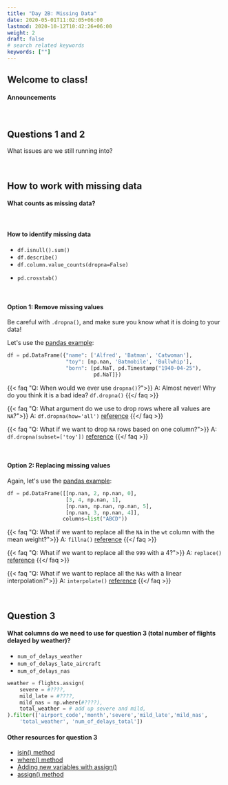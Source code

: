 ```yaml
---
title: "Day 2B: Missing Data"
date: 2020-05-01T11:02:05+06:00
lastmod: 2020-10-12T10:42:26+06:00
weight: 2
draft: false
# search related keywords
keywords: [""]
---
```


## Welcome to class!

#### Announcements

<br>

## Questions 1 and 2

What issues are we still running into?

<br>

## How to work with missing data

#### What counts as missing data?
<!---------------- 
Check the reading assignments, or try this article: [The Weird World of Missing Values in Pandas: NaN, NaT, None](https://dev.to/discdiver/the-weird-world-of-missing-values-in-pandas-3kph)   

Pandas has an experimental [pd.NA](https://pandas.pydata.org/pandas-docs/stable/user_guide/missing_data.html#experimental-na-scalar-to-denote-missing-values) 
-------------------->

<br>

#### How to identify missing data

<!----- You can use these methods to identify missing values or strange values in your data set:---->
- `df.isnull().sum()`
- `df.describe()`
- `df.column.value_counts(dropna=False)`
<!---- You can also look for patterns within the missing values: ------->
- `pd.crosstab()`   


<br>

#### Option 1: Remove missing values

Be careful with `.dropna()`, and make sure you know what it is doing to your data!

Let's use the [pandas example](https://pandas.pydata.org/pandas-docs/stable/reference/api/pandas.DataFrame.dropna.html):


```python
df = pd.DataFrame({"name": ['Alfred', 'Batman', 'Catwoman'],
                   "toy": [np.nan, 'Batmobile', 'Bullwhip'],
                   "born": [pd.NaT, pd.Timestamp("1940-04-25"),
                            pd.NaT]})
```

{{< faq "Q: When would we ever use `dropna()`?">}}
A: Almost never! Why do you think it is a bad idea? `df.dropna()`
{{</ faq >}}

{{< faq "Q: What argument do we use to drop rows where all values are `NA`?">}}
A: `df.dropna(how='all')` [reference](https://pandas.pydata.org/pandas-docs/stable/reference/api/pandas.DataFrame.dropna.html)
{{</ faq >}}

{{< faq "Q: What if we want to drop `NA` rows based on one column?">}}
A: `df.dropna(subset=['toy'])` [reference](https://pandas.pydata.org/pandas-docs/stable/reference/api/pandas.DataFrame.dropna.html)
{{</ faq >}}

<br>

#### Option 2: Replacing missing values

Again, let's use the [pandas example](https://pandas.pydata.org/pandas-docs/stable/reference/api/pandas.DataFrame.fillna.html):

```python
df = pd.DataFrame([[np.nan, 2, np.nan, 0],
                   [3, 4, np.nan, 1],
                   [np.nan, np.nan, np.nan, 5],
                   [np.nan, 3, np.nan, 4]],
                  columns=list("ABCD"))
```

{{< faq "Q: What if we want to replace all the `NA` in the `wt` column with the mean weight?">}}
A: `fillna()` [reference](https://pandas.pydata.org/pandas-docs/stable/reference/api/pandas.DataFrame.fillna.html)
{{</ faq >}}

{{< faq "Q: What if we want to replace all the `999` with a 4?">}}
A: `replace()` [reference](https://pandas.pydata.org/pandas-docs/stable/reference/api/pandas.DataFrame.replace.html)
{{</ faq >}}

{{< faq "Q: What if we want to replace all the `NAs` with a linear interpolation?">}}
A: `interpolate()` [reference](https://pandas.pydata.org/pandas-docs/stable/reference/api/pandas.DataFrame.interpolate.html)
{{</ faq >}}

<br>

## Question 3

#### What columns do we need to use for question 3 (total number of flights delayed by weather)?

- `num_of_delays_weather`
- `num_of_delays_late_aircraft`
- `num_of_delays_nas`

```python
weather = flights.assign(
    severe = #????,
    mild_late = #????,
    mild_nas = np.where(#????),
    total_weather = # add up severe and mild,
).filter(['airport_code','month','severe','mild_late','mild_nas',
    'total_weather', 'num_of_delays_total'])
```

#### Other resources for question 3

- [isin() method](https://pandas.pydata.org/pandas-docs/stable/reference/api/pandas.Series.isin.html#pandas.Series.isin)
- [where() method](https://numpy.org/doc/stable/reference/generated/numpy.where.html)
- [Adding new variables with assign()](https://byuidatascience.github.io/python4ds/transform.html#add-new-variables-with-.assign)
- [assign() method](https://pandas.pydata.org/pandas-docs/stable/reference/api/pandas.DataFrame.assign.html)

<!-------------------------------------
<br>

## Your Turn: Filling in the cars data

Suppose that the missing car names should be the value preceding it in the table. __Write the code to do the replacement using functions mentioned above.__

<br>
--------------------------------->

<br>
